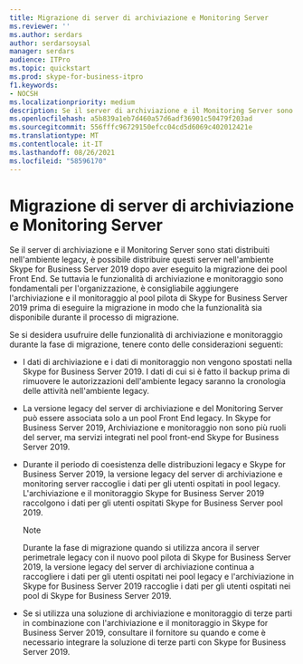 ```yaml
---
title: Migrazione di server di archiviazione e Monitoring Server
ms.reviewer: ''
ms.author: serdars
author: serdarsoysal
manager: serdars
audience: ITPro
ms.topic: quickstart
ms.prod: skype-for-business-itpro
f1.keywords:
- NOCSH
ms.localizationpriority: medium
description: Se il server di archiviazione e il Monitoring Server sono stati distribuiti nell'ambiente legacy, è possibile distribuire questi server nell'ambiente Skype for Business Server 2019 dopo aver eseguito la migrazione dei pool Front End. Se tuttavia le funzionalità di archiviazione e monitoraggio sono fondamentali per l'organizzazione, è consigliabile aggiungere l'archiviazione e il monitoraggio al pool pilota di Skype for Business Server 2019 prima di eseguire la migrazione in modo che la funzionalità sia disponibile durante il processo di migrazione.
ms.openlocfilehash: a5b839a1eb7d460a57d6adf36901c50479f203ad
ms.sourcegitcommit: 556fffc96729150efcc04cd5d6069c402012421e
ms.translationtype: MT
ms.contentlocale: it-IT
ms.lasthandoff: 08/26/2021
ms.locfileid: "58596170"
---
```

# <a name="migrating-archiving-and-monitoring-servers"></a>Migrazione di server di archiviazione e Monitoring Server

Se il server di archiviazione e il Monitoring Server sono stati distribuiti nell'ambiente legacy, è possibile distribuire questi server nell'ambiente Skype for Business Server 2019 dopo aver eseguito la migrazione dei pool Front End. Se tuttavia le funzionalità di archiviazione e monitoraggio sono fondamentali per l'organizzazione, è consigliabile aggiungere l'archiviazione e il monitoraggio al pool pilota di Skype for Business Server 2019 prima di eseguire la migrazione in modo che la funzionalità sia disponibile durante il processo di migrazione. 
  
Se si desidera usufruire delle funzionalità di archiviazione e monitoraggio durante la fase di migrazione, tenere conto delle considerazioni seguenti:
  
- I dati di archiviazione e i dati di monitoraggio non vengono spostati nella Skype for Business Server 2019. I dati di cui si è fatto il backup prima di rimuovere le autorizzazioni dell'ambiente legacy saranno la cronologia delle attività nell'ambiente legacy.
    
- La versione legacy del server di archiviazione e del Monitoring Server può essere associata solo a un pool Front End legacy. In Skype for Business Server 2019, Archiviazione e monitoraggio non sono più ruoli del server, ma servizi integrati nel pool front-end Skype for Business Server 2019.
    
- Durante il periodo di coesistenza delle distribuzioni legacy e Skype for Business Server 2019, la versione legacy del server di archiviazione e monitoring server raccoglie i dati per gli utenti ospitati in pool legacy. L'archiviazione e il monitoraggio Skype for Business Server 2019 raccolgono i dati per gli utenti ospitati Skype for Business Server pool 2019.
    
    > [!NOTE]
    > Durante la fase di migrazione quando si utilizza ancora il server perimetrale legacy con il nuovo pool pilota di Skype for Business Server 2019, la versione legacy del server di archiviazione continua a raccogliere i dati per gli utenti ospitati nei pool legacy e l'archiviazione in Skype for Business Server 2019 raccoglie i dati per gli utenti ospitati nei pool di Skype for Business Server 2019. 
  
- Se si utilizza una soluzione di archiviazione e monitoraggio di terze parti in combinazione con l'archiviazione e il monitoraggio in Skype for Business Server 2019, consultare il fornitore su quando e come è necessario integrare la soluzione di terze parti con Skype for Business Server 2019.
    

